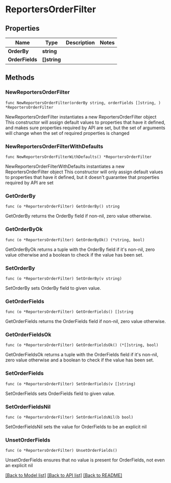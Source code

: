 # ReportersOrderFilter

## Properties

Name | Type | Description | Notes
------------ | ------------- | ------------- | -------------
**OrderBy** | **string** |  | 
**OrderFields** | **[]string** |  | 

## Methods

### NewReportersOrderFilter

`func NewReportersOrderFilter(orderBy string, orderFields []string, ) *ReportersOrderFilter`

NewReportersOrderFilter instantiates a new ReportersOrderFilter object
This constructor will assign default values to properties that have it defined,
and makes sure properties required by API are set, but the set of arguments
will change when the set of required properties is changed

### NewReportersOrderFilterWithDefaults

`func NewReportersOrderFilterWithDefaults() *ReportersOrderFilter`

NewReportersOrderFilterWithDefaults instantiates a new ReportersOrderFilter object
This constructor will only assign default values to properties that have it defined,
but it doesn't guarantee that properties required by API are set

### GetOrderBy

`func (o *ReportersOrderFilter) GetOrderBy() string`

GetOrderBy returns the OrderBy field if non-nil, zero value otherwise.

### GetOrderByOk

`func (o *ReportersOrderFilter) GetOrderByOk() (*string, bool)`

GetOrderByOk returns a tuple with the OrderBy field if it's non-nil, zero value otherwise
and a boolean to check if the value has been set.

### SetOrderBy

`func (o *ReportersOrderFilter) SetOrderBy(v string)`

SetOrderBy sets OrderBy field to given value.


### GetOrderFields

`func (o *ReportersOrderFilter) GetOrderFields() []string`

GetOrderFields returns the OrderFields field if non-nil, zero value otherwise.

### GetOrderFieldsOk

`func (o *ReportersOrderFilter) GetOrderFieldsOk() (*[]string, bool)`

GetOrderFieldsOk returns a tuple with the OrderFields field if it's non-nil, zero value otherwise
and a boolean to check if the value has been set.

### SetOrderFields

`func (o *ReportersOrderFilter) SetOrderFields(v []string)`

SetOrderFields sets OrderFields field to given value.


### SetOrderFieldsNil

`func (o *ReportersOrderFilter) SetOrderFieldsNil(b bool)`

 SetOrderFieldsNil sets the value for OrderFields to be an explicit nil

### UnsetOrderFields
`func (o *ReportersOrderFilter) UnsetOrderFields()`

UnsetOrderFields ensures that no value is present for OrderFields, not even an explicit nil

[[Back to Model list]](../README.md#documentation-for-models) [[Back to API list]](../README.md#documentation-for-api-endpoints) [[Back to README]](../README.md)


